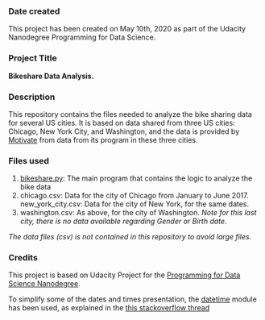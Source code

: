 ### Date created
This project has been created on May 10th, 2020 as part of the Udacity Nanodegree Programming for Data Science.
### Project Title
**Bikeshare Data Analysis.**

### Description
This repository contains the files needed to analyze the bike sharing data for several US cities.
It is based on data shared from three US cities: Chicago, New York City, and Washington, and the
data is provided by [Motivate](https://www.motivateco.com/) from data from its program in these three cities.

### Files used
1.  [bikeshare.py](https://github.com/odicenta/bikeshare_data_analysis/blob/master/bikeshare.py): The main program that contains the logic to analyze the bike data
2.  chicago.csv: Data for the city of Chicago from January to June 2017.
new_york_city.csv: Data for the city of New York, for the same dates.
3. washington.csv: As above, for the city of Washington. *Note for this last city, there is no data available regarding Gender or Birth date.* 

*The data files (csv) is not contained in this repository to avoid large files.*


### Credits
This project is based on Udacity Project for the [Programming for Data Science Nanodegree](https://www.udacity.com/course/programming-for-data-science-nanodegree--nd104).

To simplify some of the dates and times presentation, the [datetime](https://docs.python.org/3/library/datetime.html) module has been used, as explained in the [this stackoverflow thread](https://stackoverflow.com/questions/775049/how-do-i-convert-seconds-to-hours-minutes-and-seconds)


